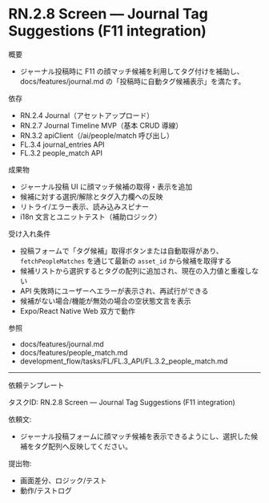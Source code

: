 # RN.2.8 Screen — Journal Tag Suggestions (F11 integration)

概要
- ジャーナル投稿時に F11 の顔マッチ候補を利用してタグ付けを補助し、docs/features/journal.md の「投稿時に自動タグ候補表示」を満たす。

依存
- RN.2.4 Journal（アセットアップロード）
- RN.2.7 Journal Timeline MVP（基本 CRUD 導線）
- RN.3.2 apiClient（/ai/people/match 呼び出し）
- FL.3.4 journal_entries API
- FL.3.2 people_match API

成果物
- ジャーナル投稿 UI に顔マッチ候補の取得・表示を追加
- 候補に対する選択/解除とタグ入力欄への反映
- リトライ/エラー表示、読み込みスピナー
- i18n 文言とユニットテスト（補助ロジック）

受け入れ条件
- 投稿フォームで「タグ候補」取得ボタンまたは自動取得があり、`fetchPeopleMatches` を通じて最新の `asset_id` から候補を取得する
- 候補リストから選択するとタグの配列に追加され、現在の入力値と重複しない
- API 失敗時にユーザーへエラーが表示され、再試行ができる
- 候補がない場合/機能が無効の場合の空状態文言を表示
- Expo/React Native Web 双方で動作

参照
- docs/features/journal.md
- docs/features/people_match.md
- development_flow/tasks/FL/FL.3_API/FL.3.2_people_match.md

---
依頼テンプレート

タスクID: RN.2.8 Screen — Journal Tag Suggestions (F11 integration)

依頼文:
- ジャーナル投稿フォームに顔マッチ候補を表示できるようにし、選択した候補をタグ配列へ反映してください。

提出物:
- 画面差分、ロジック/テスト
- 動作/テストログ
